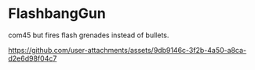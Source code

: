 # FlashbangGun
com45 but fires flash grenades instead of bullets.


https://github.com/user-attachments/assets/9db9146c-3f2b-4a50-a8ca-d2e6d98f04c7

